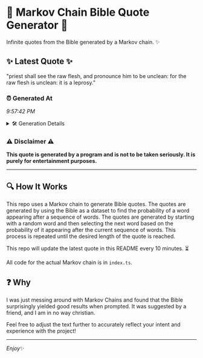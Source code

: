 # 📖 Markov Chain Bible Quote Generator 📖

Infinite quotes from the Bible generated by a Markov chain. ✨

## ✨ Latest Quote ✨
"priest shall see the raw flesh, and pronounce him to be unclean: for the raw flesh is unclean: it is a leprosy."

### ⏰ Generated At
*9:57:42 PM*

<details>
    <summary>🛠️ Generation Details</summary>
    <p>
        <strong>🌱 Seed:</strong> priest<br>
        <strong>🔄 Iterations:</strong> 21<br>
        <strong>📜 Context History:</strong><br>[ priest ]: shall<br>[ priest, shall ]: see<br>[ priest, shall, see ]: the<br>[ priest, shall, see, the ]: raw<br>[ priest, shall, see, the, raw ]: flesh,<br>[ priest, shall, see, the, raw, flesh, ]: and<br>[ shall, see, the, raw, flesh,, and ]: pronounce<br>[ see, the, raw, flesh,, and, pronounce ]: him<br>[ the, raw, flesh,, and, pronounce, him ]: to<br>[ raw, flesh,, and, pronounce, him, to ]: be<br>[ flesh,, and, pronounce, him, to, be ]: unclean:<br>[ and, pronounce, him, to, be, unclean: ]: for<br>[ pronounce, him, to, be, unclean:, for ]: the<br>[ him, to, be, unclean:, for, the ]: raw<br>[ to, be, unclean:, for, the, raw ]: flesh<br>[ be, unclean:, for, the, raw, flesh ]: is<br>[ unclean:, for, the, raw, flesh, is ]: unclean:<br>[ for, the, raw, flesh, is, unclean: ]: it<br>[ the, raw, flesh, is, unclean:, it ]: is<br>[ raw, flesh, is, unclean:, it, is ]: a<br>[ flesh, is, unclean:, it, is, a ]: leprosy.<br>
    </p>
</details>

### ⚠️ Disclaimer ⚠️
**This quote is generated by a program and is not to be taken seriously. It is purely for entertainment purposes.**

---

## 🔍 How It Works

This repo uses a Markov chain to generate Bible quotes. The quotes are generated by using the Bible as a dataset to find the probability of a word appearing after a sequence of words. The quotes are generated by starting with a random word and then selecting the next word based on the probability of it appearing after the current sequence of words. This process is repeated until the desired length of the quote is reached.

This repo will update the latest quote in this README every 10 minutes. ⏳

All code for the actual Markov chain is in `index.ts`.

## ❓ Why

I was just messing around with Markov Chains and found that the Bible surprisingly yielded good results when prompted. 
It was suggested by a friend, and I am in no way christian.

Feel free to adjust the text further to accurately reflect your intent and experience with the project!

---

*Enjoy*✨

